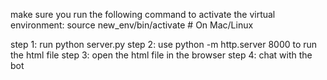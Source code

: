 make sure you run the following command to activate the virtual environment:
source new_env/bin/activate # On Mac/Linux

step 1: run python server.py
step 2: use python -m http.server 8000 to run the html file
step 3: open the html file in the browser
step 4: chat with the bot
